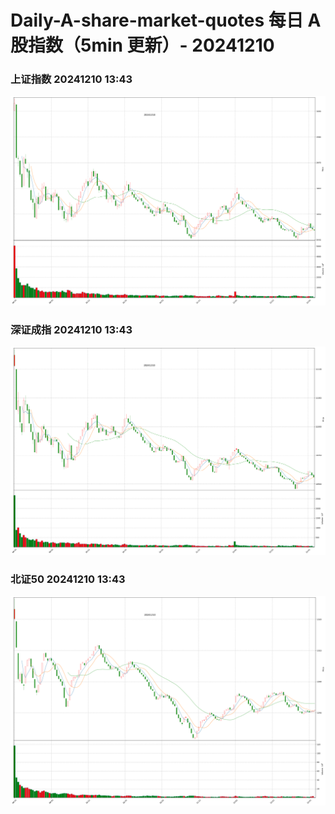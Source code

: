 
# Daily-A-share-market-quotes 每日 A 股指数（5min 更新）- 20241210

### 上证指数 20241210 13:43
![](./fig/2024/12/20241210-sh000001.png)

### 深证成指 20241210 13:43
![](./fig/2024/12/20241210-sz399001.png)

### 北证50 20241210 13:43
![](./fig/2024/12/20241210-bj899050.png)
